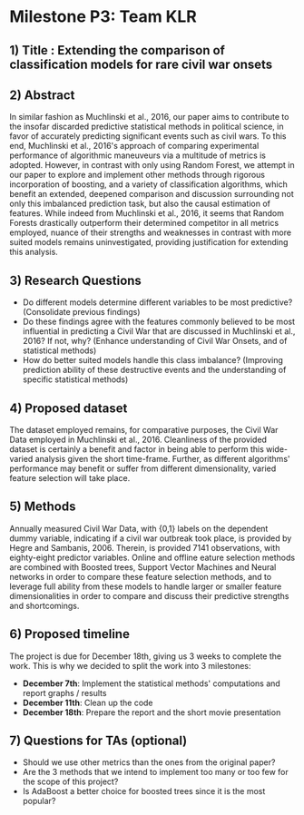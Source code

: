 # **Milestone P3: Team KLR**

## **1) Title** : Extending the comparison of classification models for rare civil war onsets


## **2) Abstract**

In similar fashion as Muchlinski et al., 2016, our paper aims to contribute to the insofar discarded predictive statistical methods in political science, in favor of accurately predicting significant events such as civil wars. To this end, Muchlinski et al., 2016's approach of comparing experimental performance of algorithmic maneuveurs via a multitude of metrics is adopted. However, in contrast with only using Random Forest,  we attempt in our paper to  explore and implement other methods through rigorous incorporation of boosting, and a variety of classification algorithms, which benefit an extended, deepened comparison and discussion surrounding not only this imbalanced prediction task, but also the causal estimation of features. While indeed from Muchlinski et al., 2016, it seems that Random Forests drastically outperform their determined competitor in all metrics employed, nuance of their strengths and weaknesses in contrast with more suited models remains uninvestigated, providing justification for extending this analysis. 

## **3) Research Questions**

- Do different models determine different variables to be most predictive? (Consolidate previous findings)
- Do these findings agree with the features commonly believed to be most influential in predicting a Civil War that are discussed in Muchlinski et al., 2016? If not, why? (Enhance understanding of Civil War Onsets, and of statistical methods) 
- How do better suited models handle this class imbalance? (Improving prediction ability of these destructive events and the understanding of specific statistical methods)

## **4) Proposed dataset**

The dataset employed remains, for comparative purposes, the Civil War Data employed in Muchlinski et al., 2016. Cleanliness of the provided dataset is certainly a benefit and factor in being able to perform this wide-varied analysis given the short time-frame. Further, as different algorithms' performance may benefit or suffer from different dimensionality, varied feature selection will take place.  

## **5) Methods**

Annually measured Civil War Data, with {0,1} labels on the dependent dummy variable, indicating if a civil war outbreak took place, is provided by Hegre and Sambanis, 2006. Therein, is provided 7141 observations, with eighty-eight predictor variables. Online and offline eature selection methods are combined with Boosted trees, Support Vector Machines and Neural networks in order to compare these feature selection methods, and to leverage full ability from these models to handle larger or smaller feature dimensionalities in order to compare and discuss their predictive strengths and shortcomings. 

## **6) Proposed timeline**

The project is due for December 18th, giving us 3 weeks to complete the work. This is why we decided to split the work into 3 milestones:

- **December 7th**: Implement the statistical methods' computations and report graphs / results 
- **December 11th**: Clean up the code
- **December 18th**: Prepare the report and the short movie presentation

## **7) Questions for TAs (optional)**

- Should we use other metrics than the ones from the original paper?
- Are the 3 methods that we intend to implement too many or too few for the scope of this project?
- Is AdaBoost a better choice for boosted trees since it is the most popular?
